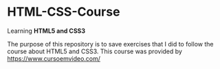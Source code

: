 # HTML-CSS-Course
Learning **HTML5 and CSS3**

The purpose of this repository is to save exercises that I did to follow the course about HTML5 and CSS3. This course was provided by https://www.cursoemvideo.com/
